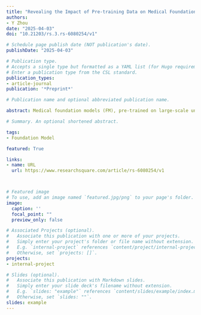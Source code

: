 ```yaml
---
title: "Revealing the Impact of Pre-training Data on Medical Foundation Models"
authors:
- Y Zhou
date: "2025-04-03"
doi: "10.21203/rs.3.rs-6080254/v1"

# Schedule page publish date (NOT publication's date).
publishDate: "2025-04-03"

# Publication type.
# Accepts a single type but formatted as a YAML list (for Hugo requirements).
# Enter a publication type from the CSL standard.
publication_types:
- article-journal
publication: '*Preprint*'

# Publication name and optional abbreviated publication name.

abstract: Medical foundation models (FM), pre-trained on large-scale unlabelled data, have demonstrated robust performance and high efficiency when fine-tuned to various clinically relevant applications. However, the impact of pre-training data on medical FM performance such as generalisability and fairness, which form the foundation in fine-tuned models, remains unexplored. To address this, we sampled two large cohorts from two sites, Moorfields Eye Hospital (UK) and the Shanghai Diabetes Prevention Program (China), each containing 904,170 retinal images for FM pre-training. We developed parallel FMs using identical processes and compared their fairness and generalisability on downstream tasks with publicly available datasets and held-out data from each site. Our results demonstrate that, despite strong generalisability, medical FMs perform significantly better on downstream data that align with the pre-training data in approximately one-third of tasks. Additionally, age is a key metadata factor impacting FM fairness and generalisability in retinal images, whereas sex and ethnicity show no such impact. These findings advocate for an evidence-based approach to pre-training data selection and highlight the importance of transparency even for pre-training data, ultimately enhancing FM capabilities and guiding FM development and customised application in healthcare.

# Summary. An optional shortened abstract.

tags:
- Foundation Model

featured: True

links:
- name: URL
  url: https://www.researchsquare.com/article/rs-6080254/v1



# Featured image
# To use, add an image named `featured.jpg/png` to your page's folder. 
image:
  caption: ''
  focal_point: ""
  preview_only: false

# Associated Projects (optional).
#   Associate this publication with one or more of your projects.
#   Simply enter your project's folder or file name without extension.
#   E.g. `internal-project` references `content/project/internal-project/index.md`.
#   Otherwise, set `projects: []`.
projects:
- internal-project

# Slides (optional).
#   Associate this publication with Markdown slides.
#   Simply enter your slide deck's filename without extension.
#   E.g. `slides: "example"` references `content/slides/example/index.md`.
#   Otherwise, set `slides: ""`.
slides: example
---
```


